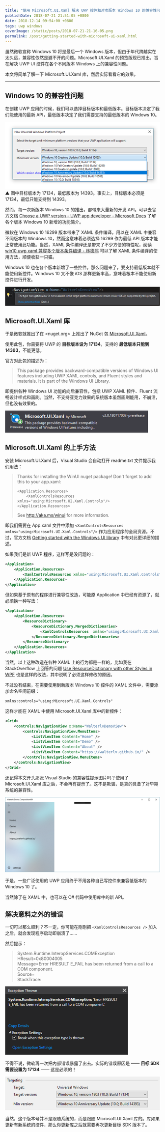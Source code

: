 ```yaml
---
title: "使用 Microsoft.UI.Xaml 解决 UWP 控件和对老版本 Windows 10 的兼容性问题"
publishDate: 2018-07-21 21:51:05 +0800
date: 2018-12-14 09:54:00 +0800
tags: uwp windows
coverImage: /static/posts/2018-07-21-21-16-05.png
permalink: /post/getting-started-with-microsoft-ui-xaml.html
---
```


虽然微软宣称 Windows 10 将是最后一个 Windows 版本，但由于年代跨越实在太久远，兼容性依然是避不开的问题。Microsoft.UI.Xaml 的预览版现已推出，旨在解决 UWP UI 控件在各个不同版本 Windows 上的兼容性问题。

本文将简单了解一下 Microsoft.UI.Xaml 库，然后实际看看它的效果。

---

<div id="toc"></div>

## Windows 10 的兼容性问题

在创建 UWP 应用的时候，我们可以选择目标版本和最低版本。目标版本决定了我们能使用的最新 API，最低版本决定了我们需要支持的最低版本的 Windows 10。

![选择目标版本和最低版本](/static/posts/2018-07-21-21-16-05.png)  
▲ 图中目标版本为 17134，最低版本为 14393。事实上，目标版本必须是 17134，最低只能支持到 14393。

然而，每一次新版本 Windows 10 的推出，都带来大量新的开发 API。可以去官方文档 [Choose a UWP version - UWP app developer - Microsoft Docs](https://docs.microsoft.com/en-us/windows/uwp/updates-and-versions/choose-a-uwp-version?wt.mc_id=MVP) 了解各个版本 Windows 10 新增的功能简介。

微软在 Windows 10 16299 版本带来了 XAML 条件编译，用以在 XAML 中兼容不同版本的 Windows 10，然而这意味着必须选择 16299 作为最低 API 版本才能正常使用此功能。当然，XAML 条件编译还是带来了不少方便的特性呢，阅读 [win10 uwp xaml 兼容多个版本条件编译 - 林德熙](https://blog.lindexi.com/post/win10-uwp-xaml-%E5%85%BC%E5%AE%B9%E5%A4%9A%E4%B8%AA%E7%89%88%E6%9C%AC%E6%9D%A1%E4%BB%B6%E7%BC%96%E8%AF%91.html) 可以了解 XAML 条件编译的使用方法，顺便收获一只猫。

Windows 10 也在各个版本新增了一些控件。那么问题来了，要支持最低版本就不能使用新控件。Windows 10 又不像 iOS 那样更新率高，意味着根本不能使用新控件进行开发。

![NavigationView](/static/posts/2018-07-21-21-32-58.png)

## Microsoft.UI.Xaml 库

于是微软就推出了在 <nuget.org> 上推出了 NuGet 包 [Microsoft.UI.Xaml](https://www.nuget.org/packages/Microsoft.UI.Xaml)。

使用此包，你需要将 UWP 的 **目标版本设为 17134**，支持的 **最低版本只能到 14393**，不能更低。

官方对此包的描述为：

> This package provides backward-compatible versions of Windows UI features including UWP XAML controls, and Fluent styles and materials. It is part of the Windows UI Library.

即提供各种 Windows UI 功能的向后兼容性，包括 UWP XAML 控件、Fluent 流畅设计样式和画刷。当然，不支持亚克力效果的系统版本虽然画刷能用，不崩溃，但也没有效果的。

![安装 Microsoft.UI.Xaml](/static/posts/2018-07-21-21-37-52.png)

## Microsoft.UI.Xaml 的上手方法

安装 Microsoft.UI.Xaml 后，Visual Studio 会自动打开 readme.txt 文件提示我们用法：

> Thanks for installing the WinUI nuget package! Don't forget to add this to your app.xaml:
> 
>     <Application.Resources>
>         <XamlControlsResources xmlns="using:Microsoft.UI.Xaml.Controls"/>
>     </Application.Resources>
> 
> See <http://aka.ms/winui> for more information.

即我们需要在 App.xaml 文件中添加 `<XamlControlsResources xmlns="using:Microsoft.UI.Xaml.Controls"/>` 作为应用程序的全局资源。不过，官方文档 [Getting started with the Windows UI library](https://docs.microsoft.com/en-us/uwp/toolkits/winui/getting-started?wt.mc_id=MVP) 中有对此更详细的描述。

如果我们是新 UWP 程序，这样写是没问题的：

```xml
<Application>
    <Application.Resources>
        <XamlControlsResources xmlns="using:Microsoft.UI.Xaml.Controls"/> 
    </Application.Resources>
</Application>
```

但如果基于原有的程序进行兼容性改造，可能原 Application 中已经有资源了，就必须换一种写法：

```xml
<Application>
    <Application.Resources>
        <ResourceDictionary>
            <ResourceDictionary.MergedDictionaries>
                <XamlControlsResources  xmlns="using:Microsoft.UI.Xaml.Controls"/>
            </ResourceDictionary.MergedDictionaries> 
        </ResourceDictionary>
    </Application.Resources>
</Application>
```

当然，以上这种改造在各种 XAML 上的行为都是一样的，比如我在 StackOverflow 上回答的问题 [Use ResourceDictionary with other Styles in WPF](https://stackoverflow.com/a/51391735/6233938) 也是这样的改法，其中说明了必须这样修改的原因。

不过没有结束，在需要使用到新版本 Windows 10 控件的 XAML 文件中，需要添加命名空间前缀：

```xml
xmlns:controls="using:Microsoft.UI.Xaml.Controls"
```

这样才能在 XAML 中使用 Microsoft.UI.Xaml 库中的新控件：

```xml
<Grid>
    <controls:NavigationView x:Name="WalterlvDemoView">
        <controls:NavigationView.MenuItems>
            <ListViewItem Content="Home" />
            <ListViewItem Content="Demo" />
            <ListViewItem Content="About" />
            <ListViewItem Content="https://walterlv.github.io/" />
        </controls:NavigationView.MenuItems>
    </controls:NavigationView>
</Grid>
```

还记得本文开头那张 Visual Studio 的兼容性提示图片吗？使用了 Microsoft.UI.Xaml 库之后，不会再有提示了。这不是欺骗，是真的具备了对早期系统的兼容性。

![](/static/posts/2018-07-21-20-59-27.png)

于是，一些广泛使用的 UWP 应用终于不用各种自己写控件来兼容低版本的 Windows 10 了。

当然除了在 XAML 中，也可以在 C# 代码中使用库中的新 API。

## 解决意料之外的错误

一切可以那么顺利？不一定，你可能在刚刚把 `<XamlControlsResources />` 加入之后，就会发现程序启动即崩溃了……

然后提示：

> System.Runtime.InteropServices.COMException  
>   HResult=0x80004005  
>   Message=Error HRESULT E_FAIL has been returned from a call to a COM component.  
>   Source=<Cannot evaluate the exception source>  
>   StackTrace:  
> <Cannot evaluate the exception stack trace>


![启动异常](/static/posts/2018-07-24-09-05-10.png)

不得不说，微软再一次把内部错误暴露了出去。实际的错误原因是 —— **目标 SDK 需要设置为 17134** —— 这是必须的！

![设置为 17134](/static/posts/2018-07-24-09-10-43.png)

当然，这个版本号并不是跟随系统的，而是跟随 Microsoft.UI.Xaml 库的。库如果更新有新系统的控件，那么你更新库之后就需要再次更新目标 SDK 版本了。


